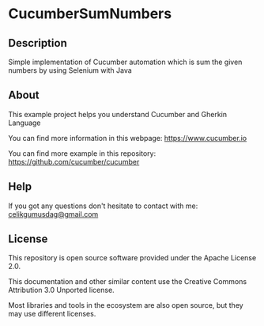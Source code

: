 # CucumberSumNumbers

Description
------------
Simple implementation of Cucumber automation which is sum the given numbers by using Selenium with Java

About
------------
This example project helps you understand Cucumber and Gherkin Language

You can find more information in this webpage: https://www.cucumber.io

You can find more example in this repository: https://github.com/cucumber/cucumber

Help
------------
If you got any questions don't hesitate to contact with me: [celikgumusdag@gmail.com](mailto:celikgumusdag@gmail.com)

License
------------
This repository is open source software provided under the Apache License 2.0. 

This documentation and other similar content use the Creative Commons Attribution 3.0 Unported license. 

Most libraries and tools in the ecosystem are also open source, but they may use different licenses.
